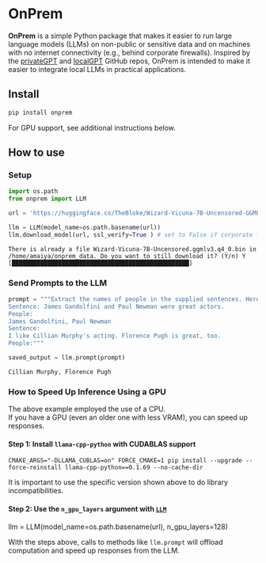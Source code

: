 # OnPrem

<!-- WARNING: THIS FILE WAS AUTOGENERATED! DO NOT EDIT! -->

**OnPrem** is a simple Python package that makes it easier to run large
language models (LLMs) on non-public or sensitive data and on machines
with no internet connectivity (e.g., behind corporate firewalls).
Inspired by the [privateGPT](https://github.com/imartinez/privateGPT)
and [localGPT](https://github.com/PromtEngineer/localGPT) GitHub repos,
OnPrem is intended to make it easier to integrate local LLMs in
practical applications.

## Install

``` sh
pip install onprem
```

For GPU support, see additional instructions below.

## How to use

### Setup

``` python
import os.path
from onprem import LLM

url = 'https://huggingface.co/TheBloke/Wizard-Vicuna-7B-Uncensored-GGML/resolve/main/Wizard-Vicuna-7B-Uncensored.ggmlv3.q4_0.bin'

llm = LLM(model_name=os.path.basename(url))
llm.download_model(url, ssl_verify=True ) # set to False if corporate firewall gives you problems
```

    There is already a file Wizard-Vicuna-7B-Uncensored.ggmlv3.q4_0.bin in /home/amaiya/onprem_data. Do you want to still download it? (Y/n) Y
    [██████████████████████████████████████████████████]

### Send Prompts to the LLM

``` python
prompt = """Extract the names of people in the supplied sentences. Here is an example:
Sentence: James Gandolfini and Paul Newman were great actors.
People:
James Gandolfini, Paul Newman
Sentence:
I like Cillian Murphy's acting. Florence Pugh is great, too.
People:"""

saved_output = llm.prompt(prompt)
```


    Cillian Murphy, Florence Pugh

### How to Speed Up Inference Using a GPU

The above example employed the use of a CPU.  
If you have a GPU (even an older one with less VRAM), you can speed up
responses.

#### Step 1: Install `llama-cpp-python` with CUDABLAS support

``` shell
CMAKE_ARGS="-DLLAMA_CUBLAS=on" FORCE_CMAKE=1 pip install --upgrade --force-reinstall llama-cpp-python==0.1.69 --no-cache-dir
```

It is important to use the specific version shown above to do library
incompatibilities.

#### Step 2: Use the `n_gpu_layers` argument with [`LLM`](https://amaiya.github.io/onprem/core.html#llm)

llm = LLM(model_name=os.path.basename(url), n_gpu_layers=128)

With the steps above, calls to methods like `llm.prompt` will offload
computation and speed up responses from the LLM.
